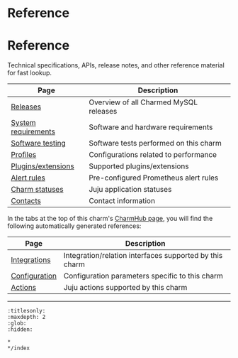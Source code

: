
# Reference

# Reference

Technical specifications, APIs, release notes, and other reference material for fast lookup.

| Page                      | Description                                       |
|-------------------------|-------------------------------------------------|
| [Releases](/reference/releases) | Overview of all Charmed MySQL releases |
| [System requirements](/reference/system-requirements) | Software and hardware requirements  |
| [Software testing](/reference/software-testing) | Software tests performed on this charm |
| [Profiles](/reference/profiles) | Configurations related to performance |
| [Plugins/extensions](/reference/plugins-extensions) |  Supported plugins/extensions |
| [Alert rules](/reference/alert-rules) | Pre-configured Prometheus alert rules |
| [Charm statuses](/reference/charm-statuses) | Juju application statuses |
| [Contacts](/reference/contacts) | Contact information |


In the tabs at the top of this charm's [CharmHub page](https://charmhub.io/mysql/), you will find the following automatically generated references:

| Page  | Description |
|----------|-------------------|
| [Integrations](https://charmhub.io/mysql/integrations) | Integration/relation interfaces supported by this charm |
| [Configuration](https://charmhub.io/mysql/configuration) | Configuration parameters specific to this charm |
| [Actions](https://charmhub.io/mysql/actions) | Juju actions supported by this charm |

-------------------------


```{toctree}
:titlesonly:
:maxdepth: 2
:glob:
:hidden:

*
*/index
